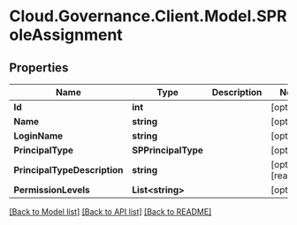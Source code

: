 # Cloud.Governance.Client.Model.SPRoleAssignment
## Properties

Name | Type | Description | Notes
------------ | ------------- | ------------- | -------------
**Id** | **int** |  | [optional] 
**Name** | **string** |  | [optional] 
**LoginName** | **string** |  | [optional] 
**PrincipalType** | **SPPrincipalType** |  | [optional] 
**PrincipalTypeDescription** | **string** |  | [optional] [readonly] 
**PermissionLevels** | **List&lt;string&gt;** |  | [optional] 

[[Back to Model list]](../README.md#documentation-for-models) [[Back to API list]](../README.md#documentation-for-api-endpoints) [[Back to README]](../README.md)

